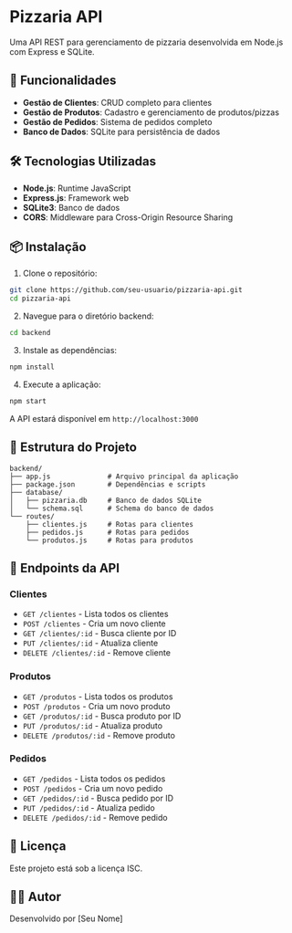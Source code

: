 # Pizzaria API

Uma API REST para gerenciamento de pizzaria desenvolvida em Node.js com Express e SQLite.

## 🚀 Funcionalidades

- **Gestão de Clientes**: CRUD completo para clientes
- **Gestão de Produtos**: Cadastro e gerenciamento de produtos/pizzas
- **Gestão de Pedidos**: Sistema de pedidos completo
- **Banco de Dados**: SQLite para persistência de dados

## 🛠️ Tecnologias Utilizadas

- **Node.js**: Runtime JavaScript
- **Express.js**: Framework web
- **SQLite3**: Banco de dados
- **CORS**: Middleware para Cross-Origin Resource Sharing

## 📦 Instalação

1. Clone o repositório:
```bash
git clone https://github.com/seu-usuario/pizzaria-api.git
cd pizzaria-api
```

2. Navegue para o diretório backend:
```bash
cd backend
```

3. Instale as dependências:
```bash
npm install
```

4. Execute a aplicação:
```bash
npm start
```

A API estará disponível em `http://localhost:3000`

## 📁 Estrutura do Projeto

```
backend/
├── app.js              # Arquivo principal da aplicação
├── package.json        # Dependências e scripts
├── database/
│   ├── pizzaria.db     # Banco de dados SQLite
│   └── schema.sql      # Schema do banco de dados
└── routes/
    ├── clientes.js     # Rotas para clientes
    ├── pedidos.js      # Rotas para pedidos
    └── produtos.js     # Rotas para produtos
```

## 🔗 Endpoints da API

### Clientes
- `GET /clientes` - Lista todos os clientes
- `POST /clientes` - Cria um novo cliente
- `GET /clientes/:id` - Busca cliente por ID
- `PUT /clientes/:id` - Atualiza cliente
- `DELETE /clientes/:id` - Remove cliente

### Produtos
- `GET /produtos` - Lista todos os produtos
- `POST /produtos` - Cria um novo produto
- `GET /produtos/:id` - Busca produto por ID
- `PUT /produtos/:id` - Atualiza produto
- `DELETE /produtos/:id` - Remove produto

### Pedidos
- `GET /pedidos` - Lista todos os pedidos
- `POST /pedidos` - Cria um novo pedido
- `GET /pedidos/:id` - Busca pedido por ID
- `PUT /pedidos/:id` - Atualiza pedido
- `DELETE /pedidos/:id` - Remove pedido

## 📄 Licença

Este projeto está sob a licença ISC.

## 👨‍💻 Autor

Desenvolvido por [Seu Nome]
